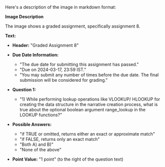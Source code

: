 Here's a description of the image in markdown format:

**Image Description**

The image shows a graded assignment, specifically assignment 8. 

**Text:**

*   **Header:** "Graded Assignment 8"

*   **Due Date Information:**
    *   "The due date for submitting this assignment has passed."
    *   "Due on 2024-03-17, 23:59 IST."
    *   "You may submit any number of times before the due date. The final submission will be considered for grading."

*   **Question 1:**
    *   "1) While performing lookup operations like VLOOKUP/ HLOOKUP for creating the data structure in the narrative creation process, what is true about the optional boolean argument range_lookup in the LOOKUP functions?"

*   **Possible Answers:**
    *   "if TRUE or omitted, returns either an exact or approximate match"
    *   "if FALSE, returns only an exact match"
    *   "Both A) and B)"
    *   "None of the above"

*   **Point Value:** "1 point" (to the right of the question text)